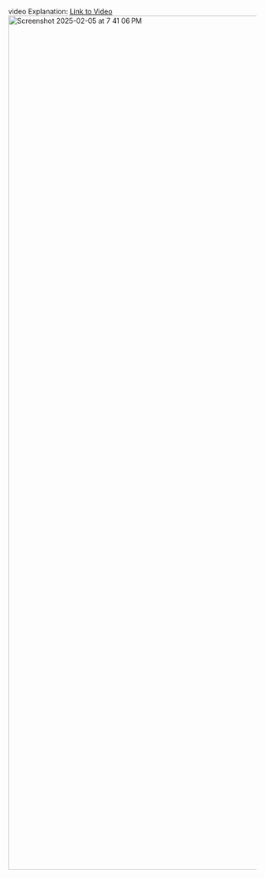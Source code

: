 video Explanation: [Link to Video](https://www.loom.com/share/cd53dfd522b74a2fb7ad888c1f5f5212?sid=ba97e587-b346-4b42-9d35-ac8edb535e9c)
<img width="1728" alt="Screenshot 2025-02-05 at 7 41 06 PM" src="https://github.com/user-attachments/assets/f7275763-f594-4055-a82d-1bf27c7d5b77" />
